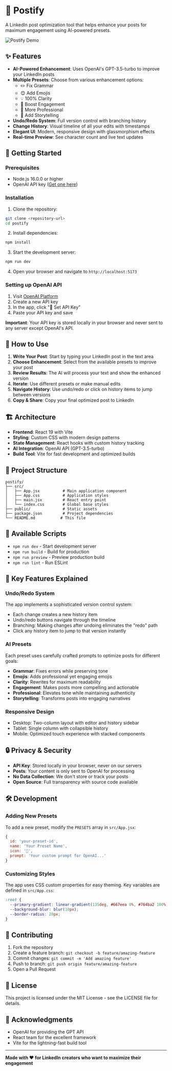 # 📝 Postify

A LinkedIn post optimization tool that helps enhance your posts for maximum engagement using AI-powered presets.

![Postify Demo](https://via.placeholder.com/800x400/667eea/ffffff?text=Postify+LinkedIn+Post+Optimizer)

## ✨ Features

- **AI-Powered Enhancement**: Uses OpenAI's GPT-3.5-turbo to improve your LinkedIn posts
- **Multiple Presets**: Choose from various enhancement options:
  - ✏️ Fix Grammar
  - 😊 Add Emojis
  - 💡 100% Clarity
  - 🚀 Boost Engagement
  - 👔 More Professional
  - 📖 Add Storytelling
- **Undo/Redo System**: Full version control with branching history
- **Change History**: Visual timeline of all your edits with timestamps
- **Elegant UI**: Modern, responsive design with glassmorphism effects
- **Real-time Preview**: See character count and live text updates

## 🚀 Getting Started

### Prerequisites

- Node.js 16.0.0 or higher
- OpenAI API key ([Get one here](https://platform.openai.com/api-keys))

### Installation

1. Clone the repository:

```bash
git clone <repository-url>
cd postify
```

2. Install dependencies:

```bash
npm install
```

3. Start the development server:

```bash
npm run dev
```

4. Open your browser and navigate to `http://localhost:5173`

### Setting up OpenAI API

1. Visit [OpenAI Platform](https://platform.openai.com/api-keys)
2. Create a new API key
3. In the app, click "🔑 Set API Key"
4. Paste your API key and save

**Important**: Your API key is stored locally in your browser and never sent to any server except OpenAI's API.

## 🎯 How to Use

1. **Write Your Post**: Start by typing your LinkedIn post in the text area
2. **Choose Enhancement**: Select from the available presets to improve your post
3. **Review Results**: The AI will process your text and show the enhanced version
4. **Iterate**: Use different presets or make manual edits
5. **Navigate History**: Use undo/redo or click on history items to jump between versions
6. **Copy & Share**: Copy your final optimized post to LinkedIn

## 🏗️ Architecture

- **Frontend**: React 19 with Vite
- **Styling**: Custom CSS with modern design patterns
- **State Management**: React hooks with custom history tracking
- **AI Integration**: OpenAI API (GPT-3.5-turbo)
- **Build Tool**: Vite for fast development and optimized builds

## 📁 Project Structure

```
postify/
├── src/
│   ├── App.jsx          # Main application component
│   ├── App.css          # Application styles
│   ├── main.jsx         # React entry point
│   └── index.css        # Global base styles
├── public/              # Static assets
├── package.json         # Project dependencies
└── README.md           # This file
```

## 🔧 Available Scripts

- `npm run dev` - Start development server
- `npm run build` - Build for production
- `npm run preview` - Preview production build
- `npm run lint` - Run ESLint

## 🎨 Key Features Explained

### Undo/Redo System

The app implements a sophisticated version control system:

- Each change creates a new history item
- Undo/redo buttons navigate through the timeline
- Branching: Making changes after undoing eliminates the "redo" path
- Click any history item to jump to that version instantly

### AI Presets

Each preset uses carefully crafted prompts to optimize posts for different goals:

- **Grammar**: Fixes errors while preserving tone
- **Emojis**: Adds professional yet engaging emojis
- **Clarity**: Rewrites for maximum readability
- **Engagement**: Makes posts more compelling and actionable
- **Professional**: Elevates tone while maintaining authenticity
- **Storytelling**: Transforms posts into engaging narratives

### Responsive Design

- Desktop: Two-column layout with editor and history sidebar
- Tablet: Single column with collapsible history
- Mobile: Optimized touch experience with stacked components

## 🔒 Privacy & Security

- **API Key**: Stored locally in your browser, never on our servers
- **Posts**: Your content is only sent to OpenAI for processing
- **No Data Collection**: We don't store or track your posts
- **Open Source**: Full transparency with source code available

## 🛠️ Development

### Adding New Presets

To add a new preset, modify the `PRESETS` array in `src/App.jsx`:

```javascript
{
  id: 'your-preset-id',
  name: 'Your Preset Name',
  icon: '🎯',
  prompt: 'Your custom prompt for OpenAI...'
}
```

### Customizing Styles

The app uses CSS custom properties for easy theming. Key variables are defined in `src/App.css`:

```css
:root {
  --primary-gradient: linear-gradient(135deg, #667eea 0%, #764ba2 100%);
  --background-blur: blur(10px);
  --border-radius: 20px;
}
```

## 📝 Contributing

1. Fork the repository
2. Create a feature branch: `git checkout -b feature/amazing-feature`
3. Commit changes: `git commit -m 'Add amazing feature'`
4. Push to branch: `git push origin feature/amazing-feature`
5. Open a Pull Request

## 📄 License

This project is licensed under the MIT License - see the LICENSE file for details.

## 🙏 Acknowledgments

- OpenAI for providing the GPT API
- React team for the excellent framework
- Vite for the lightning-fast build tool

---

**Made with ❤️ for LinkedIn creators who want to maximize their engagement**
